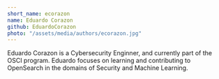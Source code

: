 ```yaml
---
short_name: ecorazon
name: Eduardo Corazon
github: EduardoCorazon
photo: "/assets/media/authors/ecorazon.jpg"
---
```


Eduardo Corazon is a Cybersecurity Enginner, and currently part of the 
OSCI program. Eduardo focuses on learning and contributing to OpenSearch 
in the domains of Security and Machine Learning.
